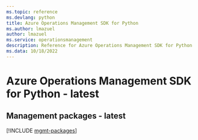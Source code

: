 ```yaml
---
ms.topic: reference
ms.devlang: python
title: Azure Operations Management SDK for Python
ms.author: lmazuel
author: lmazuel
ms.service: operationsmanagement
description: Reference for Azure Operations Management SDK for Python
ms.data: 10/18/2022
---
```

# Azure Operations Management SDK for Python - latest

## Management packages - latest
[!INCLUDE [mgmt-packages](operations-management-mgmt-index.md)]